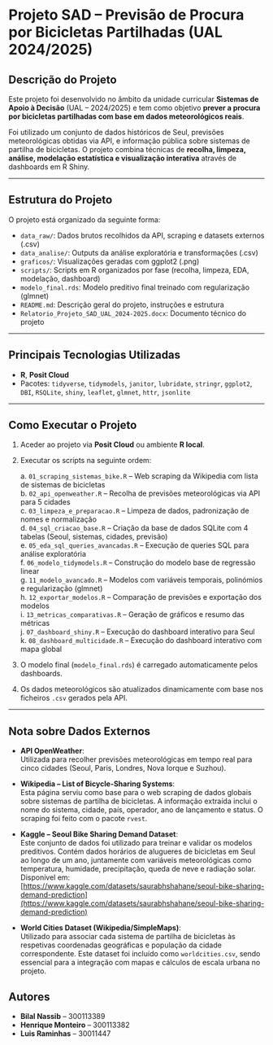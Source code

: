 # Projeto SAD – Previsão de Procura por Bicicletas Partilhadas (UAL 2024/2025)

## Descrição do Projeto

Este projeto foi desenvolvido no âmbito da unidade curricular **Sistemas de Apoio à Decisão** (UAL – 2024/2025) e tem como objetivo **prever a procura por bicicletas partilhadas com base em dados meteorológicos reais**.

Foi utilizado um conjunto de dados históricos de Seul, previsões meteorológicas obtidas via API, e informação pública sobre sistemas de partilha de bicicletas. O projeto combina técnicas de **recolha, limpeza, análise, modelação estatística e visualização interativa** através de dashboards em R Shiny.

---

## Estrutura do Projeto

O projeto está organizado da seguinte forma:

- `data_raw/`: Dados brutos recolhidos da API, scraping e datasets externos (.csv)  
- `data_analise/`: Outputs da análise exploratória e transformações (.csv)  
- `graficos/`: Visualizações geradas com ggplot2 (.png)  
- `scripts/`: Scripts em R organizados por fase (recolha, limpeza, EDA, modelação, dashboard)  
- `modelo_final.rds`: Modelo preditivo final treinado com regularização (glmnet)  
- `README.md`: Descrição geral do projeto, instruções e estrutura  
- `Relatorio_Projeto_SAD_UAL_2024-2025.docx`: Documento técnico do projeto

---

## Principais Tecnologias Utilizadas

- **R**, **Posit Cloud**
- Pacotes: `tidyverse`, `tidymodels`, `janitor`, `lubridate`, `stringr`, `ggplot2`, `DBI`, `RSQLite`, `shiny`, `leaflet`, `glmnet`, `httr`, `jsonlite`

---

## Como Executar o Projeto

1. Aceder ao projeto via **Posit Cloud** ou ambiente **R local**.  
2. Executar os scripts na seguinte ordem:

   a. `01_scraping_sistemas_bike.R` – Web scraping da Wikipedia com lista de sistemas de bicicletas  
   b. `02_api_openweather.R` – Recolha de previsões meteorológicas via API para 5 cidades  
   c. `03_limpeza_e_preparacao.R` – Limpeza de dados, padronização de nomes e normalização  
   d. `04_sql_criacao_base.R` – Criação da base de dados SQLite com 4 tabelas (Seoul, sistemas, cidades, previsão)  
   e. `05_eda_sql_queries_avancadas.R` – Execução de queries SQL para análise exploratória  
   f. `06_modelo_tidymodels.R` – Construção do modelo base de regressão linear  
   g. `11_modelo_avancado.R` – Modelos com variáveis temporais, polinómios e regularização (glmnet)  
   h. `12_exportar_modelos.R` – Comparação de previsões e exportação dos modelos  
   i. `13_metricas_comparativas.R` – Geração de gráficos e resumo das métricas  
   j. `07_dashboard_shiny.R` – Execução do dashboard interativo para Seul  
   k. `08_dashboard_multicidade.R` – Execução do dashboard interativo com mapa global  

3. O modelo final (`modelo_final.rds`) é carregado automaticamente pelos dashboards.  
4. Os dados meteorológicos são atualizados dinamicamente com base nos ficheiros `.csv` gerados pela API.

---

## Nota sobre Dados Externos

- **API OpenWeather**:  
  Utilizada para recolher previsões meteorológicas em tempo real para cinco cidades (Seoul, Paris, Londres, Nova Iorque e Suzhou).  

- **Wikipedia – List of Bicycle-Sharing Systems**:  
  Esta página serviu como base para o web scraping de dados globais sobre sistemas de partilha de bicicletas. A informação extraída inclui o nome do sistema, cidade, país, operador, ano de lançamento e status. O scraping foi feito com o pacote `rvest`.

- **Kaggle – Seoul Bike Sharing Demand Dataset**:  
  Este conjunto de dados foi utilizado para treinar e validar os modelos preditivos. Contém dados horários de alugueres de bicicletas em Seul ao longo de um ano, juntamente com variáveis meteorológicas como temperatura, humidade, precipitação, queda de neve e radiação solar.  
  Disponível em:  
  [https://www.kaggle.com/datasets/saurabhshahane/seoul-bike-sharing-demand-prediction](https://www.kaggle.com/datasets/saurabhshahane/seoul-bike-sharing-demand-prediction)

- **World Cities Dataset (Wikipedia/SimpleMaps)**:  
  Utilizado para associar cada sistema de partilha de bicicletas às respetivas coordenadas geográficas e população da cidade correspondente. Este dataset foi incluído como `worldcities.csv`, sendo essencial para a integração com mapas e cálculos de escala urbana no projeto.

## Autores

- **Bilal Nassib** – 300113389  
- **Henrique Monteiro** – 300113382  
- **Luis Raminhas** – 30011447
